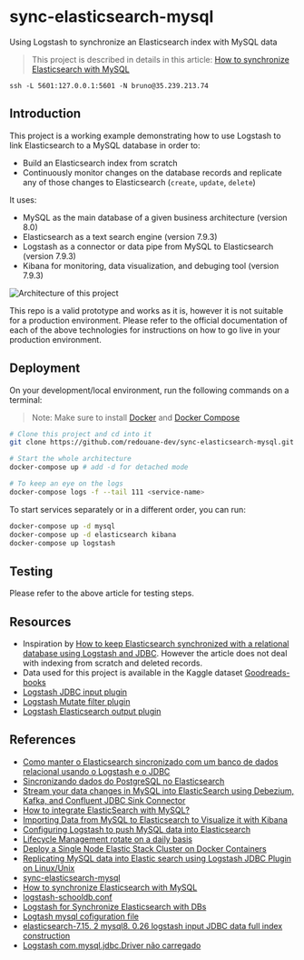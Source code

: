 # sync-elasticsearch-mysql
Using Logstash to synchronize an Elasticsearch index with MySQL data

> This project is described in details in this article: [How to synchronize Elasticsearch with MySQL](https://towardsdatascience.com/how-to-synchronize-elasticsearch-with-mysql-ed32fc57b339)

````
ssh -L 5601:127.0.0.1:5601 -N bruno@35.239.213.74
````

## Introduction

This project is a working example demonstrating how to use Logstash to link Elasticsearch to a MySQL database in order to:
- Build an Elasticsearch index from scratch
- Continuously monitor changes on the database records and replicate any of those changes to Elasticsearch (`create`, `update`, `delete`)

It uses:
- MySQL as the main database of a given business architecture (version 8.0)
- Elasticsearch as a text search engine (version 7.9.3)
- Logstash as a connector or data pipe from MySQL to Elasticsearch (version 7.9.3)
- Kibana for monitoring, data visualization, and debuging tool (version 7.9.3)

![Architecture of this project](./docs/sync-elasticsearch-mysql.png)

This repo is a valid prototype and works as it is, however it is not suitable for a production environment. Please refer to the official documentation of each of the above technologies for instructions on how to go live in your production environment.

## Deployment
On your development/local environment, run the following commands on a terminal:

> Note: Make sure to install [Docker](https://docs.docker.com/get-docker/) and [Docker Compose](https://docs.docker.com/compose/install/)

```bash
# Clone this project and cd into it
git clone https://github.com/redouane-dev/sync-elasticsearch-mysql.git && cd sync-elasticsearch-mysql

# Start the whole architecture
docker-compose up # add -d for detached mode

# To keep an eye on the logs
docker-compose logs -f --tail 111 <service-name>
```

To start services separately or in a different order, you can run:
```bash
docker-compose up -d mysql
docker-compose up -d elasticsearch kibana
docker-compose up logstash
```

## Testing
Please refer to the above article for testing steps.

## Resources
- Inspiration by [How to keep Elasticsearch synchronized with a relational database using Logstash and JDBC](https://www.elastic.co/blog/how-to-keep-elasticsearch-synchronized-with-a-relational-database-using-logstash). However the article does not deal with indexing from scratch and deleted records.
- Data used for this project is available in the Kaggle dataset [Goodreads-books](https://www.kaggle.com/jealousleopard/goodreadsbooks)
- [Logstash JDBC input plugin](https://www.elastic.co/guide/en/logstash/current/plugins-inputs-jdbc.html)
- [Logstash Mutate filter plugin](https://www.elastic.co/guide/en/logstash/current/plugins-filters-mutate.html)
- [Logstash Elasticsearch output plugin](https://www.elastic.co/guide/en/logstash/current/plugins-outputs-elasticsearch.html)

## References

- [Como manter o Elasticsearch sincronizado com um banco de dados relacional usando o Logstash e o JDBC](https://www.elastic.co/pt/blog/how-to-keep-elasticsearch-synchronized-with-a-relational-database-using-logstash)
- [Sincronizando dados do PostgreSQL no Elasticsearch](https://blog.4linux.com.br/sincronizando-dados-do-postgresql-no-elasticsearch/)
- [Stream your data changes in MySQL into ElasticSearch using Debezium, Kafka, and Confluent JDBC Sink Connector](https://towardsdatascience.com/stream-your-data-changes-in-mysql-into-elasticsearch-using-debizium-kafka-and-confluent-jdbc-b93821d4997b)
- [How to integrate ElasticSearch with MySQL?](https://stackoverflow.com/questions/36152152/how-to-integrate-elasticsearch-with-mysql)
- [Importing Data from MySQL to Elasticsearch to Visualize it with Kibana](https://datascience-enthusiast.com/Miscellaneous/MySQL_to_ELK.html)
- [Configuring Logstash to push MySQL data into Elasticsearch](https://faun.pub/configure-logstash-to-push-mysql-data-into-elasticsearch-fbeb1b5cb2ae)
- [Lifecycle Management rotate on a daily basis](https://discuss.elastic.co/t/lifecycle-management-rotate-on-a-daily-basis/174263)
- [Deploy a Single Node Elastic Stack Cluster on Docker Containers](https://kifarunix.com/deploy-a-single-node-elastic-stack-cluster-on-docker-containers/)
- [Replicating MySQL data into Elastic search using Logstash JDBC Plugin on Linux/Unix](https://github.com/chaitanyavangalapudi/devops-scripts/wiki/LogStash-JDBC-Plugin)
- [sync-elasticsearch-mysql](https://github.com/redouane-dev/sync-elasticsearch-mysql)
- [How to synchronize Elasticsearch with MySQL](https://towardsdatascience.com/how-to-synchronize-elasticsearch-with-mysql-ed32fc57b339)
- [logstash-schooldb.conf](https://github.com/chaitanyavangalapudi/devops-scripts/blob/master/logstash-jdbc-plugin/logstash-schooldb.conf)
- [Logstash for Synchronize Elasticsearch with DBs](https://mohaamer5.medium.com/logstash-for-synchronize-elasticsearch-with-dbs-e5dda7cea930)
- [Logtash mysql cofiguration file](https://pretagteam.com/question/logtash-mysql-cofiguration-file)
- [elasticsearch-7.15. 2 mysql8. 0.26 logstash input JDBC data full index construction](https://javamana.com/2021/12/202112110716461883.html)
- [Logstash com.mysql.jdbc.Driver não carregado](https://www.ti-enxame.com/pt/jdbc/logstash-com.mysql.jdbc.driver-nao-carregado/808520449/)